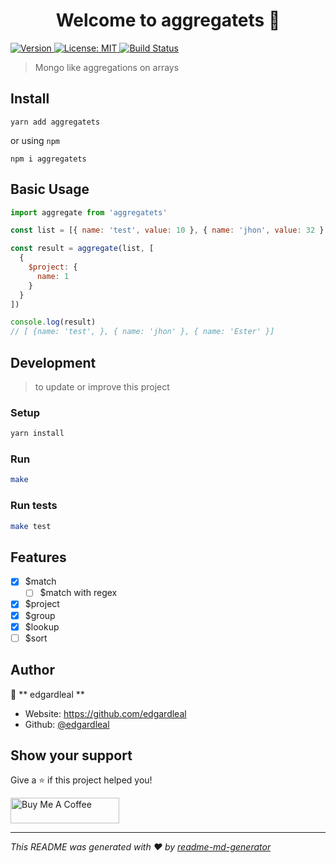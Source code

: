 <h1 align="center">Welcome to aggregatets 👋</h1>
<p>
  <a href="https://www.npmjs.com/package/ts-template" target="_blank">
    <img alt="Version" src="https://img.shields.io/npm/v/ts-template.svg">
  </a>
  <a href="#" target="_blank">
    <img alt="License: MIT" src="https://img.shields.io/badge/License-MIT-yellow.svg" />
  </a>
  <a href="https://github.com/edgardleal/aggregatets/actions/workflows/deployment.yml" target="_blank">
    <img alt="Build Status" src="https://github.com/edgardleal/aggregatets/actions/workflows/deployment.yml/badge.svg" />
  </a>
</p>

> Mongo like aggregations on arrays

## Install

```
yarn add aggregatets
```

or using `npm`

```
npm i aggregatets
```

## Basic Usage

```js
import aggregate from 'aggregatets'

const list = [{ name: 'test', value: 10 }, { name: 'jhon', value: 32 }, { name: 'Ester', value: 150 }]

const result = aggregate(list, [
  {
    $project: {
      name: 1
    }
  }
])

console.log(result)
// [ {name: 'test', }, { name: 'jhon' }, { name: 'Ester' }]

```

## Development

> to update or improve this project

### Setup

```sh
yarn install
```

### Run

```sh
make
```

### Run tests

```sh
make test
```

## Features

- [X] $match
  - [ ] $match with regex
- [X] $project
- [X] $group
- [X] $lookup
- [ ] $sort

## Author

👤 ** edgardleal **

* Website: https://github.com/edgardleal
* Github: [@edgardleal](https://github.com/edgardleal)

## Show your support

Give a ⭐️ if this project helped you!

<a href="https://www.buymeacoffee.com/edgardleal" target="_blank"><img src="https://cdn.buymeacoffee.com/buttons/default-orange.png" alt="Buy Me A Coffee" height="41" width="174"></a>

***
_This README was generated with ❤️ by [readme-md-generator](https://github.com/kefranabg/readme-md-generator)_
